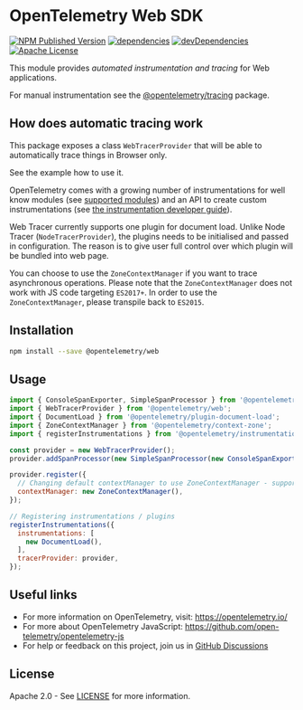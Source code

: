 # OpenTelemetry Web SDK

[![NPM Published Version][npm-img]][npm-url]
[![dependencies][dependencies-image]][dependencies-url]
[![devDependencies][devDependencies-image]][devDependencies-url]
[![Apache License][license-image]][license-image]

This module provides *automated instrumentation and tracing* for Web applications.

For manual instrumentation see the
[@opentelemetry/tracing](https://github.com/open-telemetry/opentelemetry-js/tree/main/packages/opentelemetry-tracing) package.

## How does automatic tracing work

This package exposes a class `WebTracerProvider` that will be able to automatically trace things in Browser only.

See the example how to use it.

OpenTelemetry comes with a growing number of instrumentations for well know modules (see [supported modules](https://github.com/open-telemetry/opentelemetry-js#plugins)) and an API to create custom instrumentations (see [the instrumentation developer guide](https://github.com/open-telemetry/opentelemetry-js/blob/main/doc/instrumentation-guide.md)).

Web Tracer currently supports one plugin for document load.
Unlike Node Tracer (`NodeTracerProvider`), the plugins needs to be initialised and passed in configuration.
The reason is to give user full control over which plugin will be bundled into web page.

You can choose to use the `ZoneContextManager` if you want to trace asynchronous operations. Please note that the `ZoneContextManager` does not work with JS code targeting `ES2017+`. In order to use the `ZoneContextManager`, please transpile back to `ES2015`.

## Installation

```bash
npm install --save @opentelemetry/web
```

## Usage

```js
import { ConsoleSpanExporter, SimpleSpanProcessor } from '@opentelemetry/tracing';
import { WebTracerProvider } from '@opentelemetry/web';
import { DocumentLoad } from '@opentelemetry/plugin-document-load';
import { ZoneContextManager } from '@opentelemetry/context-zone';
import { registerInstrumentations } from '@opentelemetry/instrumentation';

const provider = new WebTracerProvider();
provider.addSpanProcessor(new SimpleSpanProcessor(new ConsoleSpanExporter()));

provider.register({
  // Changing default contextManager to use ZoneContextManager - supports asynchronous operations - optional
  contextManager: new ZoneContextManager(),
});

// Registering instrumentations / plugins
registerInstrumentations({
  instrumentations: [
    new DocumentLoad(),
  ],
  tracerProvider: provider,
});

```

## Useful links

- For more information on OpenTelemetry, visit: <https://opentelemetry.io/>
- For more about OpenTelemetry JavaScript: <https://github.com/open-telemetry/opentelemetry-js>
- For help or feedback on this project, join us in [GitHub Discussions][discussions-url]

## License

Apache 2.0 - See [LICENSE][license-url] for more information.

[discussions-url]: https://github.com/open-telemetry/opentelemetry-js/discussions
[license-url]: https://github.com/open-telemetry/opentelemetry-js/blob/main/LICENSE
[license-image]: https://img.shields.io/badge/license-Apache_2.0-green.svg?style=flat
[dependencies-image]: https://status.david-dm.org/gh/open-telemetry/opentelemetry-js.svg?path=packages%2Fopentelemetry-web
[dependencies-url]: https://david-dm.org/open-telemetry/opentelemetry-js?path=packages%2Fopentelemetry-web
[devDependencies-image]: https://status.david-dm.org/gh/open-telemetry/opentelemetry-js.svg?path=packages%2Fopentelemetry-web&type=dev
[devDependencies-url]: https://david-dm.org/open-telemetry/opentelemetry-js?path=packages%2Fopentelemetry-web&type=dev
[npm-url]: https://www.npmjs.com/package/@opentelemetry/web
[npm-img]: https://badge.fury.io/js/%40opentelemetry%2Fweb.svg
